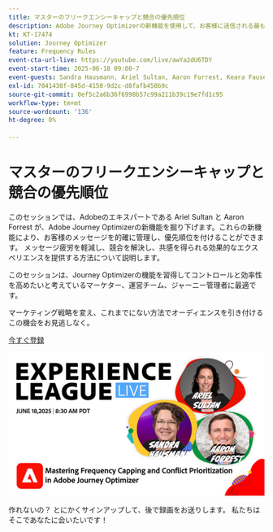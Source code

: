 ```yaml
---
title: マスターのフリークエンシーキャップと競合の優先順位
description: Adobe Journey Optimizerの新機能を使用して、お客様に送信される最も重要なメッセージを管理および優先順位付けする方法を説明します。
kt: KT-17474
solution: Journey Optimizer
feature: Frequency Rules
event-cta-url-live: https://youtube.com/live/awYa2dU6TDY
event-start-time: 2025-06-18 09:00-7
event-guests: Sandra Hausmann, Ariel Sultan, Aaron Forrest, Keara Fausett
exl-id: 7041430f-845d-4150-9d2c-d8fafb450b9c
source-git-commit: 0ef5c2a6b36f6998b57c99a211b39c19e7fd1c95
workflow-type: tm+mt
source-wordcount: '136'
ht-degree: 0%

---
```


# マスターのフリークエンシーキャップと競合の優先順位

このセッションでは、Adobeのエキスパートである Ariel Sultan と Aaron Forrest が、Adobe Journey Optimizerの新機能を掘り下げます。これらの新機能により、お客様のメッセージを的確に管理し、優先順位を付けることができます。 メッセージ疲労を軽減し、競合を解決し、共感を得られる効果的なエクスペリエンスを提供する方法について説明します。

このセッションは、Journey Optimizerの機能を習得してコントロールと効率性を高めたいと考えているマーケター、運営チーム、ジャーニー管理者に最適です。

マーケティング戦略を変え、これまでにない方法でオーディエンスを引き付けるこの機会をお見逃しなく。

[ 今すぐ登録 ](https://engage.adobe.com/ExpLeagueLive-250618.html?trackingid=MH16S65T&amp;mv=email)

![webbanner](/help/experience-league-live/episodes/assets/exl-live-web-banner-20250618_v2.jpg)

作れないの？ とにかくサインアップして、後で録画をお送りします。 私たちはそこであなたに会いたいです！
